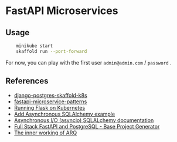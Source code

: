 # FastAPI Microservices

## Usage

``` bash
    minikube start
    skaffold run --port-forward
```

For now, you can play with the first user `admin@admin.com` / `password` .

## References

* [django-postgres-skaffold-k8s](https://github.com/ksaaskil/django-postgres-skaffold-k8s)
* [fastapi-microservice-patterns](https://github.com/fkromer/fastapi-microservice-patterns)
* [Running Flask on Kubernetes](https://testdriven.io/blog/running-flask-on-kubernetes/)
* [Add Asynchronous SQLAlchemy example](https://github.com/tiangolo/fastapi/pull/2331)
* [Asynchronous I/O (asyncio) SQLALchemy documentation](https://docs.sqlalchemy.org/en/14/orm/extensions/asyncio.html)
* [Full Stack FastAPI and PostgreSQL - Base Project Generator](https://github.com/tiangolo/full-stack-fastapi-postgresql)
* [The inner working of ARQ](https://threeofwands.com/the-inner-workings-of-arq/)

